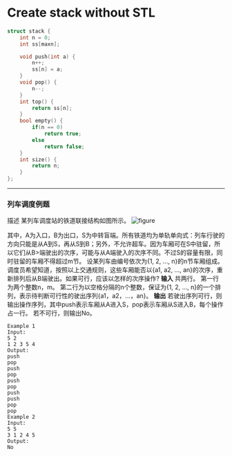 # Create stack without STL
```c++
struct stack {
    int n = 0;
    int ss[maxn];

    void push(int a) {
        n++;
        ss[n] = a;
    }
    void pop() {
        n--;
    }
    int top() {
        return ss[n];
    }
    bool empty() {
        if(n == 0)
            return true;
        else
            return false;
    }
    int size() {
        return n;
    }
};
```
---
### 列车调度例题
描述
某列车调度站的铁道联接结构如图所示。
![figure](https://github.com/WangleiO/Data-Structure/blob/master/03bc70595803464554b5f6b69a21962beb038264.png?raw=true)

其中，A为入口，B为出口，S为中转盲端。所有铁道均为单轨单向式：列车行驶的方向只能是从A到S，再从S到B；另外，不允许超车。因为车厢可在S中驻留，所以它们从B>端驶出的次序，可能与从A端驶入的次序不同。不过S的容量有限，同时驻留的车厢不得超过m节。
设某列车由编号依次为{1, 2, ..., n}的n节车厢组成。调度员希望知道，按照以上交通规则，这些车厢能否以{a1, a2, ..., an}的次序，重新排列后从B端驶出。如果可行，应该以怎样的次序操作?
**输入**
共两行。
第一行为两个整数n，m。
第二行为以空格分隔的n个整数，保证为{1, 2, ..., n}的一个排列，表示待判断可行性的驶出序列{a1，a2，...，an}。
**输出**
若驶出序列可行，则输出操作序列，其中push表示车厢从A进入S，pop表示车厢从S进入B，每个操作占一行。
若不可行，则输出No。
```
Example 1
Input:
5 2
1 2 3 5 4
Output:
push
pop
push
pop
push
pop
push
push
pop
pop
Example 2
Input:
5 5
3 1 2 4 5
Output:
No
```
